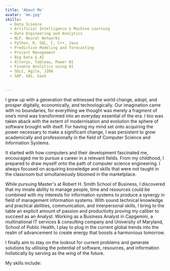 ```yaml
---
title: 'About Me'
avatar: 'me.jpg'
skills:
  - Data Science 
  - Artificial Intelligence & Machine Learning 
  - Data Engineering and Analytics
  - NLP, Neural Networks
  - Python, R, SQL, C, C++, Java
  - Predictive Modeling and forecasting
  - Project Management 
  - Big Data & AI
  - Alteryx, Tableau, Power BI 
  - Finance Analytics using AI
  - SDLC, Agile, JIRA 
  - SAP, SAS, SaaS 
  

---
```


I grew up with a generation that witnessed the world change, adopt, and prosper digitally, economically, and technologically. Our imagination came with no boundaries, for everything we thought was merely a fragment of one’s mind was transformed into an everyday essential of the era. I too was taken aback with the extent of modernisation and evolution the sphere of software brought with itself. For having my mind set onto acquiring the power necessary to make a significant change, I was persistent to grow academically and professionally in the field of Computer Science and Information Systems. 

It started with how computers and their development fascinated me, encouraged me to pursue a career in a relevant fields. From my childhood, I prepared to draw myself onto the path of computer science engineering. I always focused on acquiring knowledge and skills that were not taught in the classroom but simultaneously bloomed in the marketplace.

While pursuing Master's at Robert H. Smith School of Business, I discovered that my innate ability to manage people, time and resources could be combined with my interests for information systems to produce a synergy in field of management information systems. With sound technical knowledge and practical abilities, communication, and interpersonal skills, I bring to the table an explicit amount of passion and productivity proving my caliber to succeed as an Analyst. Working as a Business Analyst in Capgemini, a multinational IT services & consulting company and University of Maryland, School of Public Health, I play to plug in the current global trends into the realm of advancement to create energy that boosts a harmonious tomorrow. 

I finally aim to stay on the lookout for current problems and generate solutions by utilising the potential of software, resources, and information holistically by serving as the wing of the future. 

My skills include: 

